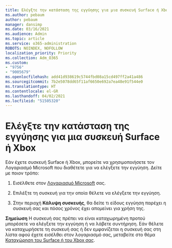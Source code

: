 ```yaml
---
title: Ελέγξτε την κατάσταση της εγγύησης για μια συσκευή Surface ή Xbox
ms.author: pebaum
author: pebaum
manager: dansimp
ms.date: 03/16/2021
ms.audience: Admin
ms.topic: article
ms.service: o365-administration
ROBOTS: NOINDEX, NOFOLLOW
localization_priority: Priority
ms.collection: Adm_O365
ms.custom:
- "9756"
- "9005679"
ms.openlocfilehash: add41d938619c5744fbd08a15cd497ff2a41a486
ms.sourcegitcommit: 7b2e5078dd65f11af6650e692a7ea48e91f544e0
ms.translationtype: HT
ms.contentlocale: el-GR
ms.lasthandoff: 04/02/2021
ms.locfileid: "51505320"
---
```

# <a name="check-the-warranty-status-for-a-surface-or-xbox-device"></a>Ελέγξτε την κατάσταση της εγγύησης για μια συσκευή Surface ή Xbox

Εάν έχετε συσκευή Surface ή Xbox, μπορείτε να χρησιμοποιήσετε τον Λογαριασμό Microsoft που διαθέτετε για να ελέγξετε την εγγύηση. Δείτε με ποιον τρόπο:

1. Εισέλθετε στον [Λογαριασμό Microsoft](https://account.microsoft.com/devices/) σας. 

1. Επιλέξτε τη συσκευή για την οποία θέλετε να ελέγξετε την εγγύηση.

1. Στην περιοχή **Κάλυψη συσκευής**, θα δείτε τι είδους εγγύηση παρέχει η συσκευή σας και πόσος χρόνος έχει απομείνει για χρήση της.

**Σημείωση** Η συσκευή σας πρέπει να είναι καταχωρημένη προτού μπορέσετε να ελέγξετε την εγγύηση ή να λάβετε συντήρηση. Εάν θέλετε να καταχωρήσετε τη συσκευή σας ή δεν εμφανίζεται η συσκευή σας στη λίστα αφού έχετε εισέλθει στον λογαριασμό σας, μεταβείτε στο θέμα [Καταχώρηση του Surface ή του Xbox σας](https://support.microsoft.com/surface/register-your-surface-or-xbox-fd7d73f8-b0e6-c9fa-e83b-0b64652e2376).
